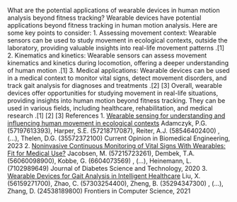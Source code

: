 What are the potential applications of wearable devices in human motion analysis beyond fitness tracking? Wearable devices have potential applications beyond fitness tracking in human motion analysis. Here are some key points to consider: 1. Assessing movement context: Wearable sensors can be used to study movement in ecological contexts, outside the laboratory, providing valuable insights into real-life movement patterns .[1] 2. Kinematics and kinetics: Wearable sensors can assess movement kinematics and kinetics during locomotion, offering a deeper understanding of human motion .[1] 3. Medical applications: Wearable devices can be used in a medical context to monitor vital signs, detect movement disorders, and track gait analysis for diagnoses and treatments .[2] [3] Overall, wearable devices offer opportunities for studying movement in real-life situations, providing insights into human motion beyond fitness tracking. They can be used in various fields, including healthcare, rehabilitation, and medical research .[1] [2] [3] References 1. [Wearable sensing for understanding and influencing human movement in ecological contexts]([https://www.scopus.com/record/display.uri?eid=2-s2.0-85168572562&origin=resultslist](https://www.scopus.com/record/display.uri?eid=2-s2.0-85168572562&origin=resultslist&fbclid=IwAR26cZU8rCaQwqGRcV3BpHvODZmghMgop6cAfj24Tu_dgCk22beLzIAElJo)) Adamczyk, P.G. (57197613393), Harper, S.E. (57218717087), Reiter, A.J. (58546402400) , (...), Thelen, D.G. (35572372100) Current Opinion in Biomedical Engineering, 2023 2. [Noninvasive Continuous Monitoring of Vital Signs With Wearables: Fit for Medical Use?]([https://www.scopus.com/record/display.uri?eid=2-s2.0-85081732642&origin=resultslist](https://www.scopus.com/record/display.uri?eid=2-s2.0-85081732642&origin=resultslist&fbclid=IwAR3LrkGhiKHyRMaj9-LKHenj3VMMv-nYbfvZjWR69Ne6bozzOB1643cSQPA)) Jacobsen, M. (57215723261), Dembek, T.A. (56060098900), Kobbe, G. (6604073569) , (...), Heinemann, L. (7102989649) Journal of Diabetes Science and Technology, 2020 3. [Wearable Devices for Gait Analysis in Intelligent Healthcare]([https://www.scopus.com/record/display.uri?eid=2-s2.0-85117890495&origin=resultslist](https://www.scopus.com/record/display.uri?eid=2-s2.0-85117890495&origin=resultslist&fbclid=IwAR2qxUmN50OCxr75jk7Bw9n2V8XaP9OWku1fdBRIlPazRSPfh5LFBpWC758)) Liu, X. (56159271700), Zhao, C. (57303254400), Zheng, B. (35294347300) , (...), Zhang, D. (24538189800) Frontiers in Computer Science, 2021